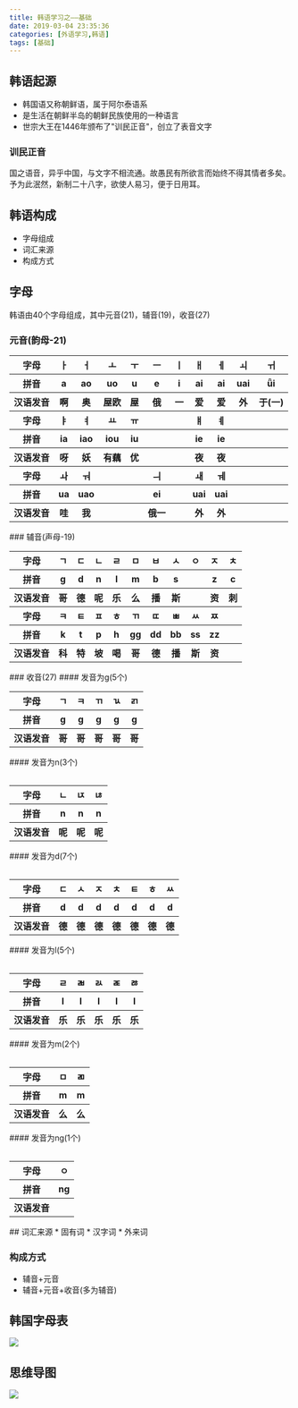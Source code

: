 ```yaml
---
title: 韩语学习之——基础
date: 2019-03-04 23:35:36
categories: [外语学习,韩语]
tags: [基础]
---
```


## 韩语起源
* 韩国语又称朝鲜语，属于阿尔泰语系
* 是生活在朝鲜半岛的朝鲜民族使用的一种语言  
* 世宗大王在1446年颁布了"训民正音"，创立了表音文字 

### 训民正音

国之语音，异乎中国，与文字不相流通。故愚民有所欲言而始终不得其情者多矣。予为此泯然，新制二十八字，欲使人易习，便于日用耳。 


<!--more-->

## 韩语构成
* 字母组成
* 词汇来源
* 构成方式

## 字母
韩语由40个字母组成，其中元音(21)，辅音(19)，收音(27)

### 元音(韵母-21)
<table>
		<!--第一行-->
        <tr>
            <th>字母</th>
            <th>ㅏ</th>
            <th>ㅓ</th>
			<th>ㅗ</th>
			<th>ㅜ</th>
			<th>ㅡ</th>
			<th>ㅣ</th>
			<th>ㅐ</th>
			<th>ㅔ</th>
			<th>ㅚ</th>
			<th>ㅟ</th> 
        </tr>
		<tr>
            <th>拼音</th>
            <th>a</th>
            <th>ao</th>
			<th>uo</th>
			<th>u</th>
			<th>e</th>
			<th>i</th>
			<th>ai</th>
			<th>ai</th>
			<th>uai</th>
			<th>ǖi</th>
        </tr>
		<tr>
            <th>汉语发音</th>
            <th>啊</th>
            <th>奥</th>
			<th>屋欧</th>
			<th>屋</th>
			<th>俄</th>
			<th>一</th>
			<th>爱</th>
			<th>爱</th>
			<th>外</th>
			<th>于(一)</th>
        </tr>
		<!--第二行-->
        <tr>
            <th>字母</th>
            <th>ㅑ</th>
            <th>ㅕ</th>
			<th>ㅛ</th>
			<th>ㅠ</th>
			<th></th>
			<th></th>
			<th>ㅒ</th>
			<th>ㅖ</th>
			<th></th>
			<th></th>
        </tr>
        <tr>
            <th>拼音</th>
            <th>ia</th>
            <th>iao</th>
			<th>iou</th>
			<th>iu</th>
			<th></th>
			<th></th>
			<th>ie</th>
			<th>ie</th>
			<th></th>
			<th></th>
        </tr>
		<tr>
            <th>汉语发音</th>
            <th>呀</th>
            <th>妖</th>
			<th>有藕</th>
			<th>优</th>
			<th></th>
			<th></th>
			<th>夜</th>
			<th>夜</th>
			<th></th>
			<th></th>
        </tr>
		<!--第三行-->
	    <tr>
            <th>字母</th>
            <th>ㅘ</th>
            <th>ㅝ</th>
			<th></th>
			<th></th>
			<th>ㅢ</th>
			<th></th>
			<th>ㅙ</th>
			<th>ㅞ</th>
			<th></th>
			<th></th>
        </tr>
        <tr>
            <th>拼音</th>
            <th>ua</th>
            <th>uao</th>
			<th></th>
			<th></th>
			<th>ei</th>
			<th></th>
			<th>uai</th>
			<th>uai</th>
			<th></th>
			<th></th>
        </tr>
		<tr>
            <th>汉语发音</th>
            <th>哇</th>
            <th>我</th>
			<th></th>
			<th></th>
			<th>俄一</th>
			<th></th>
			<th>外</th>
			<th>外</th>
			<th></th>
			<th></th>
        </tr>
</table>
### 辅音(声母-19)
<table>
		<!--第一行-->
        <tr>
            <th>字母</th>
            <th>ㄱ</th>
            <th>ㄷ</th>
			<th>ㄴ</th>
			<th>ㄹ</th>
			<th>ㅁ</th>
			<th>ㅂ</th>
			<th>ㅅ</th>
			<th>ㅇ</th>
			<th>ㅈ</th>
			<th>ㅊ</th>
        </tr>
		<tr>
            <th>拼音</th>
            <th>g</th>
            <th>d</th>
			<th>n</th>
			<th>l</th>
			<th>m</th>
			<th>b</th>
			<th>s</th>
			<th></th>
			<th>z</th>
			<th>c</th>
        </tr>
		<tr>
            <th>汉语发音</th>
            <th>哥</th>
            <th>德</th>
			<th>呢</th>
			<th>乐</th>
			<th>么</th>
			<th>播</th>
			<th>斯</th>
			<th></th>
			<th>资</th>
			<th>刺</th>
        </tr>
		<!--第二行-->
        <tr>
            <th>字母</th>
            <th>ㅋ</th>
            <th>ㅌ</th>
			<th>ㅍ</th>
			<th>ㅎ</th>
			<th>ㄲ</th>
			<th>ㄸ</th>
			<th>ㅃ</th>
			<th>ㅆ</th>
			<th>ㅉ</th>
			<th></th>
        </tr>
        <tr>
            <th>拼音</th>
            <th>k</th>
            <th>t</th>
			<th>p</th>
			<th>h</th>
			<th>gg</th>
			<th>dd</th>
			<th>bb</th>
			<th>ss</th>
			<th>zz</th>
			<th></th>
        </tr>
		<tr>
            <th>汉语发音</th>
            <th>科</th>
            <th>特</th>
			<th>坡</th>
			<th>喝</th>
			<th>哥</th>
			<th>德</th>
			<th>播</th>
			<th>斯</th>
			<th>资</th>
			<th></th>
        </tr>	
</table>
### 收音(27)
#### 发音为g(5个)
<table border="0">
		<!--第一行-->
        <tr>
            <th>字母</th>
            <th>ㄱ</th>
            <th>ㅋ</th>
			<th>ㄲ</th>
			<th>ㄳ</th>
			<th>ㄺ</th>
        </tr>
		<tr>
            <th>拼音</th>
            <th>g</th>
            <th>g</th>
			<th>g</th>
			<th>g</th>
			<th>g</th>	
        </tr>
		<tr>
            <th>汉语发音</th>
            <th>哥</th>
            <th>哥</th>
			<th>哥</th>
			<th>哥</th>
			<th>哥</th>	
        </tr>
<table>
#### 发音为n(3个)
<table border="0">
		<!--第一行-->
        <tr>
            <th>字母</th>
            <th>ㄴ</th>
            <th>ㄵ</th>
			<th>ㄶ</th>
        </tr>
		<tr>
            <th>拼音</th>
            <th>n</th>
            <th>n</th>
			<th>n</th>
        </tr>
		<tr>
            <th>汉语发音</th>
            <th>呢</th>
            <th>呢</th>
			<th>呢</th>
        </tr>
<table>
#### 发音为d(7个)
<table border="0">
		<!--第一行-->
        <tr>
            <th>字母</th>
            <th>ㄷ</th>
            <th>ㅅ</th>
			<th>ㅈ</th>
			<th>ㅊ</th>
			<th>ㅌ</th>
            <th>ㅎ</th>
			<th>ㅆ</th>
        </tr>
		<tr>
            <th>拼音</th>
            <th>d</th>
            <th>d</th>
			<th>d</th>
			<th>d</th>
            <th>d</th>
			<th>d</th>
			<th>d</th>
        </tr>
		<tr>
            <th>汉语发音</th>
            <th>德</th>
            <th>德</th>
			<th>德</th>
			<th>德</th>
            <th>德</th>
			<th>德</th>
			<th>德</th>
        </tr>
<table>
#### 发音为l(5个)
<table border="0">
		<!--第一行-->
        <tr>
            <th>字母</th>
            <th>ㄹ</th>
            <th>ㄼ</th>
			<th>ㄽ</th>
			<th>ㄾ</th>
			<th>ㅀ</th>
        </tr>
		<tr>
            <th>拼音</th>
            <th>l</th>
            <th>l</th>
			<th>l</th>
			<th>l</th>
            <th>l</th>
        </tr>
		<tr>
            <th>汉语发音</th>
            <th>乐</th>
            <th>乐</th>
			<th>乐</th>
			<th>乐</th>
            <th>乐</th>
        </tr>
<table>
#### 发音为m(2个)
<table border="0">
		<!--第一行-->
        <tr>
            <th>字母</th>
            <th>ㅁ</th>
            <th>ㄻ</th>
        </tr>
		<tr>
            <th>拼音</th>
            <th>m</th>
            <th>m</th>
        </tr>
		<tr>
            <th>汉语发音</th>
            <th>么</th>
            <th>么</th>
        </tr>
<table>
#### 发音为ng(1个)
<table border="0">
		<!--第一行-->
        <tr>
            <th>字母</th>
            <th>ㅇ</th>
        </tr>
		<tr>
            <th>拼音</th>
            <th>ng</th>
        </tr>
		<tr>
            <th>汉语发音</th>
            <th></th> 
        </tr>
<table>
## 词汇来源
* 固有词
* 汉字词
* 外来词

### 构成方式
* 辅音+元音
* 辅音+元音+收音(多为辅音)          



## 韩国字母表  
![][1]

## 思维导图   
![][2]


[1]: http://bolo-imgs.pgzxc.com/korea-alphabet.png
[2]: http://bolo-imgs.pgzxc.com/korean%20_%20base_knowledge.png